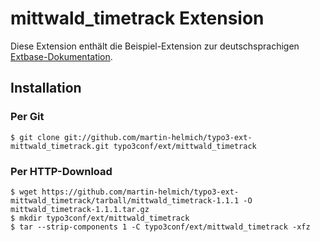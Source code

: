 mittwald_timetrack Extension
============================

Diese Extension enthält die Beispiel-Extension zur deutschsprachigen [Extbase-Dokumentation](http://www.mittwald.de/typo3-dokumentation/).

Installation
------------

### Per Git

    $ git clone git://github.com/martin-helmich/typo3-ext-mittwald_timetrack.git typo3conf/ext/mittwald_timetrack

### Per HTTP-Download

    $ wget https://github.com/martin-helmich/typo3-ext-mittwald_timetrack/tarball/mittwald_timetrack-1.1.1 -O mittwald_timetrack-1.1.1.tar.gz
    $ mkdir typo3conf/ext/mittwald_timetrack
    $ tar --strip-components 1 -C typo3conf/ext/mittwald_timetrack -xfz 
